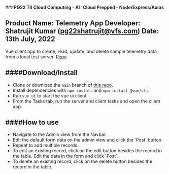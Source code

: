 ###**PG22 T4 Cloud Computing - A1: Cloud Prepped - Node/Express/Axios**

Product Name: Telemetry App
Developer: Shatrujit Kumar (pg22shatrujit@vfs.com)
Date: 13th July, 2022
----------

Vue client app to create, read, update, and delete sample telemetry data from a local test server.
[Repo](https://github.com/pg22shatrujit/TelemetryApp)

####**Download/Install**
---------
 - Clone or download the `main` branch of [this repo](https://github.com/pg22shatrujit/TelemetryApp).
 - Install dependencies with `npm install` and `npm install @vue/cli`.
 - Run `vue ui` to start the vue ui client.
 - From the Tasks tab, run the server and client tasks and open the client app.

####**How to use**
--------
 - Navigate to the Admin view from the Navbar.
 - Edit the default form data on the admin view and click the 'Post' button.
 - Repeat to add multiple records.
 - To edit an existing record, click on the edit button besides the record in the table. Edit the data in the form and click 'Post'.
 - To delete an existing record, click on the delete button besides the record in the table.